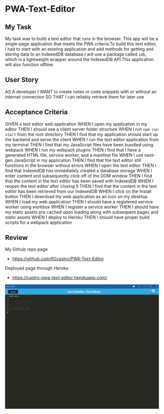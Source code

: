 # PWA-Text-Editor

## My Task

My task was to build a text editor that runs in the browser. This app will be a single-page application that meets the PWA criteria.To build this text editor, I had to start with an existing application and add methods for getting and storing data to an IndexedDB database.I will use a package called `idb`, which is a lightweight wrapper around the IndexedDB API.This application will also function offline.

## User Story

AS A developer
I WANT to create notes or code snippets with or without an internet connection
SO THAT I can reliably retrieve them for later use

## Acceptance Criteria

GIVEN a text editor web application
WHEN I open my application in my editor
THEN I should see a client server folder structure
WHEN I run `npm run start` from the root directory
THEN I find that my application should start up the backend and serve the client
WHEN I run the text editor application from my terminal
THEN I find that my JavaScript files have been bundled using webpack
WHEN I run my webpack plugins
THEN I find that I have a generated HTML file, service worker, and a manifest file
WHEN I use next-gen JavaScript in my application
THEN I find that the text editor still functions in the browser without errors
WHEN I open the text editor
THEN I find that IndexedDB has immediately created a database storage
WHEN I enter content and subsequently click off of the DOM window
THEN I find that the content in the text editor has been saved with IndexedDB
WHEN I reopen the text editor after closing it
THEN I find that the content in the text editor has been retrieved from our IndexedDB
WHEN I click on the Install button
THEN I download my web application as an icon on my desktop
WHEN I load my web application
THEN I should have a registered service worker using workbox
WHEN I register a service worker
THEN I should have my static assets pre cached upon loading along with subsequent pages and static assets
WHEN I deploy to Heroku
THEN I should have proper build scripts for a webpack application

## Review

My Github repo page

- https://github.com/92castro/PWA-Text-Editor

Deployed page through Heroku

- https://castro-pwa-text-editor.herokuapp.com/

![screenshot of my project](assets/jatetext.PNG)

